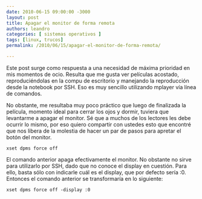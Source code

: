 ```yaml
---
date: 2010-06-15 09:00:00 -3000
layout: post
title: Apagar el monitor de forma remota 
authors: leandro
categories: [ sistemas operativos ]
tags: [linux, trucos]
permalink: /2010/06/15/apagar-el-monitor-de-forma-remota/

---
```


Este post surge como respuesta a una necesidad de máxima prioridad en mis
momentos de ocio. Resulta que me gusta ver películas acostado, reproduciéndolas
en la compu de escritorio y manejando la reproducción desde la notebook por SSH.
Eso es muy sencillo utilizando mplayer vía línea de comandos. <!-- more -->

No obstante, me resultaba muy poco práctico que luego de finalizada la película,
momento ideal para cerrar los ojos y dormir, tuviera que levantarme a apagar el
monitor. Sé que a muchos de los lectores les debe ocurrir lo mismo, por eso
quiero compartir con ustedes esto que encontré que nos libera de la molestia de
hacer un par de pasos para apretar el botón del monitor.

```
xset dpms force off
```

El comando anterior apaga efectivamente el monitor. No obstante no sirve para
utilizarlo por SSH, dado que no conoce el display en cuestión. Para ello, basta
sólo con indicarle cuál es el display, que por defecto sería :0. Entonces el
comando anterior se transformaría en lo siguiente:

```
xset dpms force off -display :0
```

